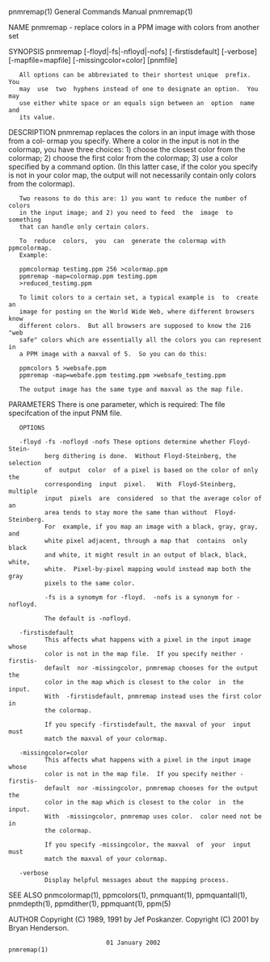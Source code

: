 pnmremap(1)                General Commands Manual                pnmremap(1)

NAME
       pnmremap - replace colors in a PPM image with colors from another set

SYNOPSIS
       pnmremap   [-floyd|-fs|-nfloyd|-nofs]   [-firstisdefault]   [-verbose]
       [-mapfile=mapfile] [-missingcolor=color] [pnmfile]

       All options can be abbreviated to their shortest unique  prefix.   You
       may  use  two  hyphens instead of one to designate an option.  You may
       use either white space or an equals sign between an  option  name  and
       its value.

DESCRIPTION
       pnmremap  replaces the colors in an input image with those from a col‐
       ormap you specify.  Where a color in the input is not in the colormap,
       you have three choices: 1) choose the closest color from the colormap;
       2) choose the first color from the colormap; 3) use a color  specified
       by  a  command option.  (In this latter case, if the color you specify
       is not in your color map, the output will not necessarily contain only
       colors from the colormap).

       Two reasons to do this are: 1) you want to reduce the number of colors
       in the input image; and 2) you need to feed  the  image  to  something
       that can handle only certain colors.

       To  reduce  colors,  you  can  generate the colormap with ppmcolormap.
       Example:

       ppmcolormap testimg.ppm 256 >colormap.ppm
       ppmremap -map=colormap.ppm testimg.ppm
       >reduced_testimg.ppm

       To limit colors to a certain set, a typical example is  to  create  an
       image for posting on the World Wide Web, where different browsers know
       different colors.  But all browsers are supposed to know the 216  "web
       safe" colors which are essentially all the colors you can represent in
       a PPM image with a maxval of 5.  So you can do this:

       ppmcolors 5 >websafe.ppm
       ppmremap -map=webafe.ppm testimg.ppm >websafe_testimg.ppm

       The output image has the same type and maxval as the map file.

PARAMETERS
       There is one parameter, which is required:  The file  specifcation  of
       the input PNM file.

       OPTIONS

       -floyd -fs -nofloyd -nofs These options determine whether Floyd-Stein‐
              berg dithering is done.  Without Floyd-Steinberg, the selection
              of  output  color  of a pixel is based on the color of only the
              corresponding  input  pixel.   With  Floyd-Steinberg,  multiple
              input  pixels  are  considered  so that the average color of an
              area tends to stay more the same than without  Floyd-Steinberg.
              For  example, if you map an image with a black, gray, gray, and
              white pixel adjacent, through a map that  contains  only  black
              and white, it might result in an output of black, black, white,
              white.  Pixel-by-pixel mapping would instead map both the  gray
              pixels to the same color.

              -fs is a synomym for -floyd.  -nofs is a synonym for -nofloyd.

              The default is -nofloyd.

       -firstisdefault
              This affects what happens with a pixel in the input image whose
              color is not in the map file.  If you specify neither -firstis‐
              default  nor -missingcolor, pnmremap chooses for the output the
              color in the map which is closest to the color  in  the  input.
              With  -firstisdefault, pnmremap instead uses the first color in
              the colormap.

              If you specify -firstisdefault, the maxval of your  input  must
              match the maxval of your colormap.

       -missingcolor=color
              This affects what happens with a pixel in the input image whose
              color is not in the map file.  If you specify neither -firstis‐
              default  nor -missingcolor, pnmremap chooses for the output the
              color in the map which is closest to the color  in  the  input.
              With  -missingcolor, pnmremap uses color.  color need not be in
              the colormap.

              If you specify -missingcolor, the maxval  of  your  input  must
              match the maxval of your colormap.

       -verbose
              Display helpful messages about the mapping process.

SEE ALSO
       pnmcolormap(1),     ppmcolors(1),     pnmquant(1),     ppmquantall(1),
       pnmdepth(1), ppmdither(1), ppmquant(1), ppm(5)

AUTHOR
       Copyright (C) 1989, 1991 by Jef  Poskanzer.   Copyright  (C)  2001  by
       Bryan Henderson.

                               01 January 2002                    pnmremap(1)
